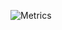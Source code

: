 ![Metrics](https://metrics.lecoq.io/aternyx?template=classic&discussions=1&people=1&projects=1&lines=1&habits=1&introduction=1&base=header%2C%20activity%2C%20community%2C%20repositories%2C%20metadata&base.indepth=false&base.hireable=false&base.skip=false&lines=false&lines.sections=base&lines.repositories.limit=4&lines.history.limit=1&lines.delay=0&habits=false&habits.from=200&habits.days=14&habits.facts=true&habits.charts=false&habits.charts.type=classic&habits.trim=false&habits.languages.limit=8&habits.languages.threshold=0%25&people=false&people.limit=24&people.identicons=false&people.identicons.hide=false&people.size=28&people.types=followers&people.shuffle=false&discussions=false&discussions.categories=true&discussions.categories.limit=0&projects=false&projects.limit=4&projects.descriptions=false&introduction=false&introduction.title=true&config.timezone=Europe%2FBucharest)

